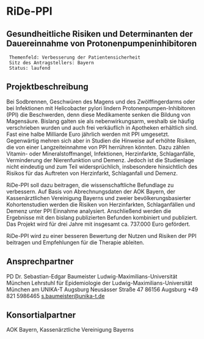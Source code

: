 # RiDe-PPI
## Gesundheitliche Risiken und Determinanten der Dauereinnahme von Protonenpumpeninhibitoren

     Themenfeld: Verbesserung der Patientensicherheit
     Sitz des Antragstellers: Bayern
     Status: laufend

## Projektbeschreibung

Bei Sodbrennen, Geschwüren des Magens und des Zwölffingerdarms oder bei Infektionen mit Helicobacter pylori lindern Protonenpumpen-Inhibitoren (PPI) die Beschwerden, denn diese Medikamente senken die Bildung von Magensäure. Bislang galten sie als nebenwirkungsarm, weshalb sie häufig verschrieben wurden und auch frei verkäuflich in Apotheken erhältlich sind. Fast eine halbe Milliarde Euro jährlich werden mit PPI umgesetzt. Gegenwärtig mehren sich aber in Studien die Hinweise auf erhöhte Risiken, die von einer Langzeiteinnahme von PPI herrühren könnten. Dazu zählen Vitamin- oder Mineralstoffmangel, Infektionen, Herzinfarkte, Schlaganfälle, Verminderung der Nierenfunktion und Demenz. Jedoch ist die Studienlage nicht eindeutig und zum Teil widersprüchlich, insbesondere hinsichtlich des Risikos für das Auftreten von Herzinfarkt, Schlaganfall und Demenz.

RiDe-PPI soll dazu beitragen, die wissenschaftliche Befundlage zu verbessern. Auf Basis von Abrechnungsdaten der AOK Bayern, der Kassenärztlichen Vereinigung Bayerns und zweier bevölkerungsbasierter Kohortenstudien werden die Risiken von Herzinfarkten, Schlaganfällen und Demenz unter PPI Einnahme analysiert. Anschließend werden die Ergebnisse mit den bislang publizierten Befunden kombiniert und publiziert. Das Projekt wird für drei Jahre mit insgesamt ca. 737.000 Euro gefördert.

RiDe-PPI wird zu einer besseren Bewertung der Nutzen und Risiken der PPI beitragen und Empfehlungen für die Therapie ableiten.

## Ansprechpartner

PD Dr. Sebastian-Edgar Baumeister
Ludwig-Maximilians-Universität München
Lehrstuhl für Epidemiologie der Ludwig-Maximilians-Universität München am UNIKA-T Augsburg
Neusässer Straße 47
86156 Augsburg
+49 821 5986465
s.baumeister@unika-t.de

## Konsortialpartner

AOK Bayern, Kassenärztliche Vereinigung Bayerns

